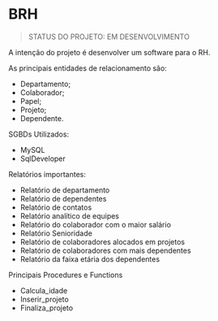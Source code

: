 # BRH #

> STATUS DO PROJETO: EM DESENVOLVIMENTO

A intenção do projeto é desenvolver um software para o RH.


As principais entidades de relacionamento são:
* Departamento;
* Colaborador;
* Papel;
* Projeto;
* Dependente.

SGBDs Utilizados:
* MySQL
* SqlDeveloper

Relatórios importantes:
* Relatório de departamento
* Relatório de dependentes
* Relatório de contatos
* Relatório analítico de equipes
* Relatório do colaborador com o maior salário
* Relatório Senioridade
* Relatório de colaboradores alocados em projetos
* Relatório de colaboradores com mais dependentes
* Relatório da faixa etária dos dependentes


Principais Procedures e Functions
* Calcula_idade
* Inserir_projeto
* Finaliza_projeto